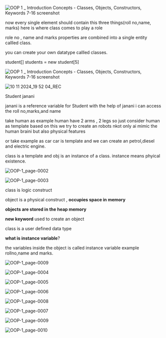 
![OOP 1 _ Introduction   Concepts - Classes, Objects, Constructors, Keywords 7-16 screenshot](https://github.com/user-attachments/assets/f93a8a10-bb9c-46af-806f-1f5b72f1b32b)

now every single element should contain this three things(roll no,name, marks) here is where class comes to play a role

role no , name and marks properties are combined into a single entity callled class.

you can create your own datatype callled  classes. 

student[] students = new student[5]

![OOP 1 _ Introduction   Concepts - Classes, Objects, Constructors, Keywords 7-16 screenshot](https://github.com/user-attachments/assets/7d631eaa-70f6-4fc7-a680-479dbd3f19ff)

![10 11 2024_19 52 04_REC](https://github.com/user-attachments/assets/f9a49969-569d-4e24-aea9-bd2149227282)

Student janani 

janani is a reference variable for Student
with the help of janani i can access the roll no,marks,and name

take human as example human have 2 arms , 2 legs so just consider human as template based on this we try to create an robots nkot only ai mimic the human braini but also physical features

or take example as car car is template and we can create an petrol,diesel and electric engine.

class is a template and obj is an instance of a class. instance means phyical existence.



![OOP-1_page-0002](https://github.com/user-attachments/assets/5ef9722c-9e73-4dc8-b122-919622e8a48d)


![OOP-1_page-0003](https://github.com/user-attachments/assets/2b55ce6b-ef4c-4051-b6b5-7e008020d6e7)

class is logic construct

object is a physical construct , **occupies space in memory**

**objects are stored in the heap memory**


**new keyword** used to create an object

class is a user defined data type

 **what is instance variable**?

 the variables inside the object is called instance variable example rollno,name and marks.



![OOP-1_page-0009](https://github.com/user-attachments/assets/1d3ed43b-7eb6-47c7-9405-b439fdcbb219)





![OOP-1_page-0004](https://github.com/user-attachments/assets/550a5233-5c84-4ac7-9743-92045e25d08b)


![OOP-1_page-0005](https://github.com/user-attachments/assets/7dee2e46-cb69-466e-9602-7382425f9285)

![OOP-1_page-0006](https://github.com/user-attachments/assets/485793d3-335a-4709-96ba-6ecc1b5d9f14)

![OOP-1_page-0008](https://github.com/user-attachments/assets/43d0db55-0d7f-4f38-8bb9-a69bab2847de)

![OOP-1_page-0007](https://github.com/user-attachments/assets/85757f53-c95b-40fe-96f9-21d1a77c3e1c)

![OOP-1_page-0009](https://github.com/user-attachments/assets/832d7592-bc4f-4748-a50b-2dae1b309397)

![OOP-1_page-0010](https://github.com/user-attachments/assets/e7a32134-62d9-4d69-8a2b-8a04f4cafa57)




